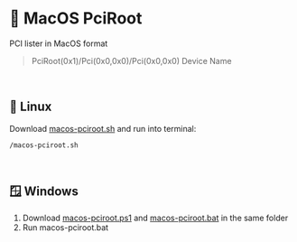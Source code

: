# 	:green_apple: MacOS PciRoot
PCI lister in MacOS format 
> PciRoot(0x1)/Pci(0x0,0x0)/Pci(0x0,0x0) Device Name
<br>

## :penguin: Linux
Download [macos-pciroot.sh](macos-pciroot.sh) and run into terminal:
```
/macos-pciroot.sh
```
<br>

## :window: Windows
1. Download [macos-pciroot.ps1](macos-pciroot.ps1) and [macos-pciroot.bat](macos-pciroot.bat) in the same folder
2. Run macos-pciroot.bat
